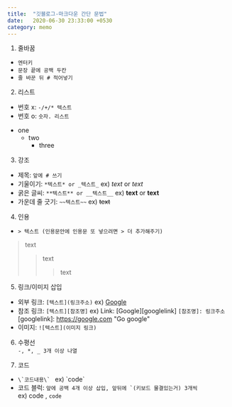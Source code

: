```yaml
---
title:  "깃블로그-마크다운 간단 문법"
date:   2020-06-30 23:33:00 +0530
category: memo
---
```


1. 줄바꿈
  - ```엔터키```
  - ```문장 끝에 공백 두칸```
  - ```줄 바꾼 뒤 # 적어넣기```

2. 리스트
  - 번호 x: ```-/+/* 텍스트```
  - 번호 o: ```숫자. 리스트```
* one
   * two
      * three 

3. 강조
  - 제목: ```앞에 # 쓰기```
  - 기울이기: ```*텍스트* or _텍스트_``` ex) *text* or _text_
  - 굵은 글씨: ```**텍스트** or __텍스트__``` ex) **text** or __text__
  - 가운데 줄 긋기: ```~~텍스트~~``` ex) ~~text~~
  
4. 인용
  - ```> 텍스트 (인용문안에 인용문 또 넣으려면 > 더 추가해주기)```
> text
> > text
> > > text
  
5. 링크/이미지 삽입
  - 외부 링크: ```[텍스트](링크주소)``` ex) [Google](https://google.com, "google link")
  - 참조 링크: ```[텍스트][참조명]``` ex) Link: [Google][googlelink]
               ```[참조명]: 링크주소```        [googlelink]: https://google.com "Go google"
  - 이미지: ```![텍스트](이미지 링크)```
  
6. 수평선  
  ```-, *, _ 3개 이상 나열```
  
7. 코드
  - ```\`코드내용\` ``` ex) \`code\`
  - 코드 블럭: ```앞에 공백 4개 이상 삽입, 앞뒤에 `(키보드 물결있는거) 3개씩 ```  
  ex)     code    , ```code```


